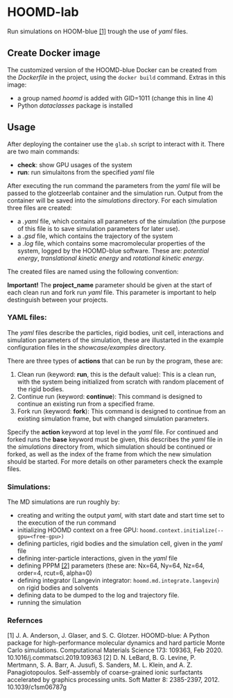 # HOOMD-lab 

Run simulations on HOOM-blue [[1]](#1) trough the use of *yaml* files. 


## Create Docker image

The customized version of the HOOMD-blue Docker can be created from the *Dockerfile* in the project, using the `docker build` command. Extras in this image:
- a group named *hoomd* is added with GID=1011 (change this in line 4)
- Python *dataclasses* package is installed


## Usage

After deploying the container use the `glab.sh` script to interact with it. There are two main commands:
- **check**: show GPU usages of the system
- **run**: run simulaitons from the specified *yaml* file

After executing the run command the parameters from the *yaml* file will be passed to the glotzeerlab container and the simulation run. Output from the container will be saved into the *simulations* directory. For each simulation three files are created:
-	a *.yaml* file, which contains all parameters of the simulation (the purpose of this file is to save simulation parameters for later use).
-	a *.gsd* file, which contains the trajectory of the system
-	a *.log* file, which contains some macromolecular properties of the system, logged by the HOOMD-blue software. These are: *potential energy*, *translational kinetic energy* and *rotational kinetic energy*.

The created files are named using the following convention:
<project-name>_<date-of-start>_<time-of-start>

**Important!**
The **project_name** parameter should be given at the start of each clean run and fork run *yaml* file. This parameter is important to help destinguish between your projects.



### YAML files:

The *yaml* files describe the particles, rigid bodies, unit cell, interactions and simulation parameters of the simulation, these are illustarted in the example configuration files in the *showcase/examples* directory.

There are three types of **actions** that can be run by the program, these are:
1. Clean run (keyword: **run**, this is the default value): This is a clean run, with the system being initialized from scratch with random placement of the rigid bodies.
2. Continue run (keyword: **continue**): This command is designed to continue an existing run from a specified frame.
3. Fork run (keyword: **fork**): This command is designed to continue from an existing simulation frame, but with changed simulation parameters.

Specify the **action** keyword at top level in the *yaml* file. For continued and forked runs the **base** keyword must be given, this describes the *yaml* file in the *simulations* directory from, which simulation should be continued or forked, as well as the index of the frame from which the new simulation should be started.
For more details on other parameters check the example files.


### Simulations:

The MD simulations are run roughly by:
- creating and writing the output *yaml*, with start date and start time set to the execution of the run command
- initializing HOOMD context on a free GPU: `hoomd.context.initialize(--gpu=<free-gpu>)`
- defining particles, rigid bodies and the simulation cell, given in the *yaml* file
- defining inter-particle interactions, given in the *yaml* file
- defining PPPM [[2]](#2) parameters (these are: Nx=64, Ny=64, Nz=64, order=4, rcut=6, alpha=0)
- defining integrator (Langevin integrator: `hoomd.md.integrate.langevin`) on rigid bodies and solvents
- defining data to be dumped to the log and trajectory file.
- running the simulation



### Refernces

<a id="1">[1]</a>
J. A. Anderson, J. Glaser, and S. C. Glotzer. HOOMD-blue: A Python package for high-performance molecular dynamics and hard particle Monte Carlo simulations. Computational Materials Science 173: 109363, Feb 2020. 10.1016/j.commatsci.2019.109363
<a id="2">[2]</a>
D. N. LeBard, B. G. Levine, P. Mertmann, S. A. Barr, A. Jusufi, S. Sanders, M. L. Klein, and A. Z. Panagiotopoulos. Self-assembly of coarse-grained ionic surfactants accelerated by graphics processing units. Soft Matter 8: 2385-2397, 2012. 10.1039/c1sm06787g
